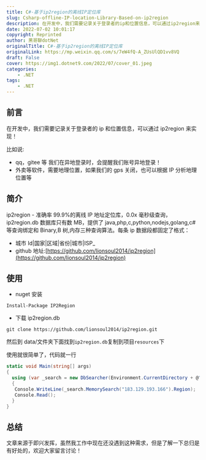 ```yaml
---
title: C#-基于ip2region的离线IP定位库
slug: Csharp-offline-IP-location-Library-Based-on-ip2region
description: 在开发中，我们需要记录关于登录者的ip和位置信息，可以通过ip2region来实现！
date: 2022-07-02 10:01:17
copyright: Reprinted
author: 黑哥聊dotNet
originalTitle: C#-基于ip2region的离线IP定位库
originalLink: https://mp.weixin.qq.com/s/7eW4fQ-A_ZUsUlQD1vv8VQ
draft: False
cover: https://img1.dotnet9.com/2022/07/cover_01.jpeg
categories: 
    - .NET
tags: 
    - .NET
---
```


## 前言

在开发中，我们需要记录关于登录者的 ip 和位置信息，可以通过 ip2region 来实现！

比如说:

- qq，gitee 等 我们在异地登录时，会提醒我们账号异地登录！
- 外卖等软件，需要地理位置，如果我们的 gps 关闭，也可以根据 IP 分析地理位置等

## 简介

ip2region - 准确率 99.9%的离线 IP 地址定位库，0.0x 毫秒级查询，ip2region.db 数据库只有数 MB，提供了 java,php,c,python,nodejs,golang,c#等查询绑定和 Binary,B 树,内存三种查询算法。每条 ip 数据段都固定了格式：

- 城市 Id|国家|区域|省份|城市|ISP\_
- github 地址:[https://github.com/lionsoul2014/ip2region](https://github.com/lionsoul2014/ip2region)

## 使用

- nuget 安装

```shell
Install-Package IP2Region
```

- 下载 ip2region.db

```shell
git clone https://github.com/lionsoul2014/ip2region.git
```

然后到 data/文件夹下面找到`ip2region.db`复制到项目`resources`下

使用就很简单了，代码就一行

```csharp
static void Main(string[] args)
{
  using (var _search = new DbSearcher(Environment.CurrentDirectory + @"\DB\ip2region.db"))
  {
   Console.WriteLine(_search.MemorySearch("183.129.193.166").Region);
   Console.Read();
  }
}
```

## 总结

文章来源于即兴发挥，虽然我工作中现在还没遇到这种需求，但是了解一下总归是有好处的，欢迎大家留言讨论！
